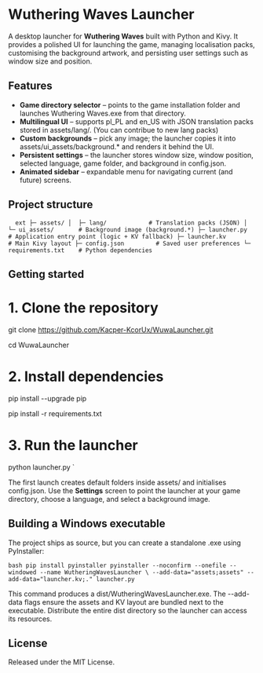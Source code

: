 ﻿# Wuthering Waves Launcher

A desktop launcher for **Wuthering Waves** built with Python and Kivy. It provides a polished UI for launching the game, managing localisation packs, customising the background artwork, and persisting user settings such as window size and position.

## Features

- **Game directory selector** – points to the game installation folder and launches Wuthering Waves.exe from that directory.
- **Multilingual UI** – supports pl_PL and en_US with JSON translation packs stored in assets/lang/. (You can contribue to new lang packs)
- **Custom backgrounds** – pick any image; the launcher copies it into assets/ui_assets/background.* and renders it behind the UI.
- **Persistent settings** – the launcher stores window size, window position, selected language, game folder, and background in config.json.
- **Animated sidebar** – expandable menu for navigating current (and future) screens.

## Project structure

`	ext
├─ assets/
│  ├─ lang/            # Translation packs (JSON)
│  └─ ui_assets/       # Background image (background.*)
├─ launcher.py         # Application entry point (logic + KV fallback)
├─ launcher.kv         # Main Kivy layout
├─ config.json         # Saved user preferences
└─ requirements.txt    # Python dependencies
`

## Getting started

# 1. Clone the repository

git clone https://github.com/Kacper-KcorUx/WuwaLauncher.git

cd WuwaLauncher

# 2. Install dependencies

pip install --upgrade pip

pip install -r requirements.txt

# 3. Run the launcher
python launcher.py
`

The first launch creates default folders inside assets/ and initialises config.json. Use the **Settings** screen to point the launcher at your game directory, choose a language, and select a background image.

## Building a Windows executable

The project ships as source, but you can create a standalone .exe using PyInstaller:

`bash
pip install pyinstaller
pyinstaller --noconfirm --onefile --windowed --name WutheringWavesLauncher \
  --add-data="assets;assets" --add-data="launcher.kv;." launcher.py
`

This command produces a dist/WutheringWavesLauncher.exe. The --add-data flags ensure the assets and KV layout are bundled next to the executable. Distribute the entire dist directory so the launcher can access its resources.

## License

Released under the MIT License.
